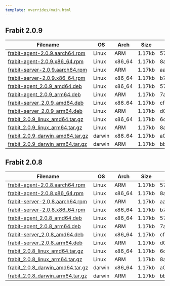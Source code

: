 ```yaml
---
template: overrides/main.html
---
```


## Frabit 2.0.9
| Filename | OS | Arch |Size|SHA256 CheckSum|
|------|------|------|-----|------|
| [frabit-agent-2.0.9.aarch64.rpm](https://github.com/frabits/frabit/releases/download/v2.0.9/frabit-agent-2.0.9.aarch64.rpm)| Linux     |  ARM    | 1.17kb    |57fe4c92b29dd81fb80e4d8d2905d0b836f85c8865b3fbabc84ff4cdce1540e4      |
| [frabit-agent-2.0.9.x86_64.rpm](https://github.com/frabits/frabit/releases/download/v2.0.9/frabit-agent-2.0.9.x86_64.rpm)| Linux     |  x86_64    | 1.17kb    |8a22f49de9d18155eb64d6f6c9b1c5c5a21b9fc1e3c1613d13e0e396a54c21bc      |
| [frabit-server-2.0.9.aarch64.rpm](https://github.com/frabits/frabit/releases/download/v2.0.9/frabit-server-2.0.9.aarch64.rpm)| Linux     |  ARM    | 1.17kb    |aa73b68edeff94a717de7fdd350faaf47bbe042ed71017b28982019105f79187      |
| [frabit-server-2.0.9.x86_64.rpm](https://github.com/frabits/frabit/releases/download/v2.0.9/frabit-server-2.0.9.x86_64.rpm)| Linux     |  x86_64    | 1.17kb    |b7ecce01b60569094626f458de2fd9a5acf8d61b8bd425ef59bf6fdfd2972ac6      |
| [frabit-agent_2.0.9_amd64.deb](https://github.com/frabits/frabit/releases/download/v2.0.9/frabit-agent_2.0.9_amd64.deb)| Linux     |  x86_64    | 1.17kb    |57fe4c92b29dd81fb80e4d8d2905d0b836f85c8865b3fbabc84ff4cdce1540e4      |
| [frabit-agent_2.0.9_arm64.deb](https://github.com/frabits/frabit/releases/download/v2.0.9/frabit-agent_2.0.9_arm64.deb)| Linux     |  ARM    | 1.17kb    |7af29e40de045ba700daabcc55c71feda84160a180de6661e87d4d22692399ea      |
| [frabit-server_2.0.9_amd64.deb](https://github.com/frabits/frabit/releases/download/v2.0.9/frabit-server_2.0.9_amd64.deb)| Linux     |  x86_64    | 1.17kb    |cf36371895982f3d7bee954c933c781b9da90e7832d9d0d447311758abd529e7      |
| [frabit-server_2.0.9_arm64.deb](https://github.com/frabits/frabit/releases/download/v2.0.9/frabit-server_2.0.9_arm64.deb)| Linux     |  ARM    | 1.17kb    |d0c4ede976880f65e3245ea7f829ac5445eb7575db0e0516c3807752db5a1fbc      |
| [frabit_2.0.9_linux_amd64.tar.gz](https://github.com/frabits/frabit/releases/download/v2.0.9/frabit_2.0.9_linux_amd64.tar.gz)| Linux     |  x86_64    | 1.17kb    |6d258dacb5d3a786a6b85a029251b8ce8a3b94d2c5be1323a5373a1f8158d944      |
| [frabit_2.0.9_linux_arm64.tar.gz](https://github.com/frabits/frabit/releases/download/v2.0.9/frabit_2.0.9_linux_arm64.tar.gz)| Linux     |  ARM    | 1.17kb    |8a9cb6492f76a27ae3b8618f0c869f2cbdd0abe4c88a1a9dbf0560b80a46cbb1      |
| [frabit_2.0.9_darwin_amd64.tar.gz](https://github.com/frabits/frabit/releases/download/v2.0.9/frabit_2.0.9_darwin_amd64.tar.gz)| darwin     |  x86_64    | 1.17kb    |a0d9e6fc1ecf7d21e51cfb480479191935022ae7169157ce9c2b3aaec06c4ea1      |
| [frabit_2.0.9_darwin_arm64.tar.gz](https://github.com/frabits/frabit/releases/download/v2.0.9/frabit-agent-2.0.9.aarch64.rpm)| darwin     |  ARM    | 1.17kb    |bb74dafe15e958d6a1c264fba75d559d07081ae39b2793e11f5eaab3cd337617      |


## Frabit 2.0.8
| Filename | OS | Arch |Size|SHA256 CheckSum|
|------|------|------|-----|------|
| [frabit-agent-2.0.8.aarch64.rpm](https://github.com/frabits/frabit/releases/download/v2.0.8/frabit-agent-2.0.8.aarch64.rpm)| Linux     |  ARM    | 1.17kb    |57fe4c92b29dd81fb80e4d8d2905d0b836f85c8865b3fbabc84ff4cdce1540e4      |
| [frabit-agent-2.0.8.x86_64.rpm](https://github.com/frabits/frabit/releases/download/v2.0.8/frabit-agent-2.0.8.x86_64.rpm)| Linux     |  x86_64    | 1.17kb    |8a22f49de9d18155eb64d6f6c9b1c5c5a21b9fc1e3c1613d13e0e396a54c21bc      |
| [frabit-server-2.0.8.aarch64.rpm](https://github.com/frabits/frabit/releases/download/v2.0.8/frabit-server-2.0.8.aarch64.rpm)| Linux     |  ARM    | 1.17kb    |aa73b68edeff94a717de7fdd350faaf47bbe042ed71017b28982019105f79187      |
| [frabit-server-2.0.8.x86_64.rpm](https://github.com/frabits/frabit/releases/download/v2.0.8/frabit-server-2.0.8.x86_64.rpm)| Linux     |  x86_64    | 1.17kb    |b7ecce01b60569094626f458de2fd9a5acf8d61b8bd425ef59bf6fdfd2972ac6      |
| [frabit-agent_2.0.8_amd64.deb](https://github.com/frabits/frabit/releases/download/v2.0.8/frabit-agent_2.0.8_amd64.deb)| Linux     |  x86_64    | 1.17kb    |57fe4c92b29dd81fb80e4d8d2905d0b836f85c8865b3fbabc84ff4cdce1540e4      |
| [frabit-agent_2.0.8_arm64.deb](https://github.com/frabits/frabit/releases/download/v2.0.8/frabit-agent_2.0.8_arm64.deb)| Linux     |  ARM    | 1.17kb    |7af29e40de045ba700daabcc55c71feda84160a180de6661e87d4d22692399ea      |
| [frabit-server_2.0.8_amd64.deb](https://github.com/frabits/frabit/releases/download/v2.0.8/frabit-server_2.0.8_amd64.deb)| Linux     |  x86_64    | 1.17kb    |cf36371895982f3d7bee954c933c781b9da90e7832d9d0d447311758abd529e7      |
| [frabit-server_2.0.8_arm64.deb](https://github.com/frabits/frabit/releases/download/v2.0.8/frabit-server_2.0.8_arm64.deb)| Linux     |  ARM    | 1.17kb    |d0c4ede976880f65e3245ea7f829ac5445eb7575db0e0516c3807752db5a1fbc      |
| [frabit_2.0.8_linux_amd64.tar.gz](https://github.com/frabits/frabit/releases/download/v2.0.8/frabit_2.0.8_linux_amd64.tar.gz)| Linux     |  x86_64    | 1.17kb    |6d258dacb5d3a786a6b85a029251b8ce8a3b94d2c5be1323a5373a1f8158d944      |
| [frabit_2.0.8_linux_arm64.tar.gz](https://github.com/frabits/frabit/releases/download/v2.0.8/frabit_2.0.8_linux_arm64.tar.gz)| Linux     |  ARM    | 1.17kb    |8a9cb6492f76a27ae3b8618f0c869f2cbdd0abe4c88a1a9dbf0560b80a46cbb1      |
| [frabit_2.0.8_darwin_amd64.tar.gz](https://github.com/frabits/frabit/releases/download/v2.0.8/frabit_2.0.8_darwin_amd64.tar.gz)| darwin     |  x86_64    | 1.17kb    |a0d9e6fc1ecf7d21e51cfb480479191935022ae7169157ce9c2b3aaec06c4ea1      |
| [frabit_2.0.8_darwin_arm64.tar.gz](https://github.com/frabits/frabit/releases/download/v2.0.8/frabit-agent-2.0.8.aarch64.rpm)| darwin     |  ARM    | 1.17kb    |bb74dafe15e958d6a1c264fba75d559d07081ae39b2793e11f5eaab3cd337617      |








